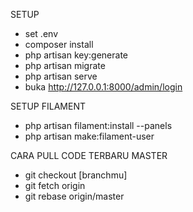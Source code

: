 SETUP
- set .env
- composer install
- php artisan key:generate
- php artisan migrate
- php artisan serve
- buka http://127.0.0.1:8000/admin/login

SETUP FILAMENT
- php artisan filament:install --panels
- php artisan make:filament-user

CARA PULL CODE TERBARU MASTER
- git checkout [branchmu]
- git fetch origin
- git rebase origin/master